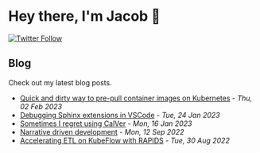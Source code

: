 # Hey there, I'm Jacob 👋
[![Twitter Follow](https://img.shields.io/twitter/follow/_jacobtomlinson?style=social)](https://twitter.com/_jacobtomlinson)

## Blog

Check out my latest blog posts.

- [Quick and dirty way to pre-pull container images on Kubernetes](https://jacobtomlinson.dev/posts/2023/quick-and-dirty-way-to-pre-pull-container-images-on-kubernetes/) - *Thu, 02 Feb 2023*
- [Debugging Sphinx extensions in VSCode](https://jacobtomlinson.dev/posts/2023/debugging-sphinx-extensions-in-vscode/) - *Tue, 24 Jan 2023*
- [Sometimes I regret using CalVer](https://jacobtomlinson.dev/posts/2023/sometimes-i-regret-using-calver/) - *Mon, 16 Jan 2023*
- [Narrative driven development](https://jacobtomlinson.dev/posts/2022/narrative-driven-development/) - *Mon, 12 Sep 2022*
- [Accelerating ETL on KubeFlow with RAPIDS](https://jacobtomlinson.dev/posts/2022/accelerating-etl-on-kubeflow-with-rapids/) - *Tue, 30 Aug 2022*

